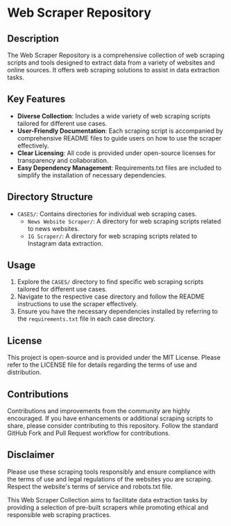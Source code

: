 # Web Scraper Repository

## Description

The Web Scraper Repository is a comprehensive collection of web scraping scripts and tools designed to extract data from a variety of websites and online sources. It offers web scraping solutions to assist in data extraction tasks.

## Key Features

- **Diverse Collection**: Includes a wide variety of web scraping scripts tailored for different use cases.
- **User-Friendly Documentation**: Each scraping script is accompanied by comprehensive README files to guide users on how to use the scraper effectively.
- **Clear Licensing**: All code is provided under open-source licenses for transparency and collaboration.
- **Easy Dependency Management**: Requirements.txt files are included to simplify the installation of necessary dependencies.

## Directory Structure

- `CASES/`: Contains directories for individual web scraping cases.
  - `News Website Scraper/`: A directory for web scraping scripts related to news websites.
  - `IG Scraper/`: A directory for web scraping scripts related to Instagram data extraction.

## Usage

1. Explore the `CASES/` directory to find specific web scraping scripts tailored for different use cases.
2. Navigate to the respective case directory and follow the README instructions to use the scraper effectively.
3. Ensure you have the necessary dependencies installed by referring to the `requirements.txt` file in each case directory.

## License

This project is open-source and is provided under the MIT License. Please refer to the LICENSE file for details regarding the terms of use and distribution.

## Contributions

Contributions and improvements from the community are highly encouraged. If you have enhancements or additional scraping scripts to share, please consider contributing to this repository. Follow the standard GitHub Fork and Pull Request workflow for contributions.

## Disclaimer

Please use these scraping tools responsibly and ensure compliance with the terms of use and legal regulations of the websites you are scraping. Respect the website's terms of service and robots.txt file.

This Web Scraper Collection aims to facilitate data extraction tasks by providing a selection of pre-built scrapers while promoting ethical and responsible web scraping practices.
